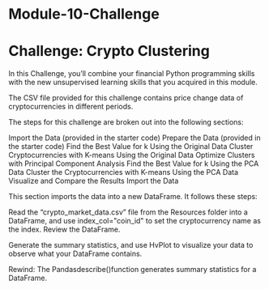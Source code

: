 # Module-10-Challenge

# Challenge: Crypto Clustering

In this Challenge, you’ll combine your financial Python programming skills with the new unsupervised learning skills that you acquired in this module.

The CSV file provided for this challenge contains price change data of cryptocurrencies in different periods.

The steps for this challenge are broken out into the following sections:

Import the Data (provided in the starter code)
Prepare the Data (provided in the starter code)
Find the Best Value for k Using the Original Data
Cluster Cryptocurrencies with K-means Using the Original Data
Optimize Clusters with Principal Component Analysis
Find the Best Value for k Using the PCA Data
Cluster the Cryptocurrencies with K-means Using the PCA Data
Visualize and Compare the Results
Import the Data

This section imports the data into a new DataFrame. It follows these steps:

Read the “crypto_market_data.csv” file from the Resources folder into a DataFrame, and use index_col="coin_id" to set the cryptocurrency name as the index. Review the DataFrame.

Generate the summary statistics, and use HvPlot to visualize your data to observe what your DataFrame contains.

Rewind: The Pandasdescribe()function generates summary statistics for a DataFrame.
